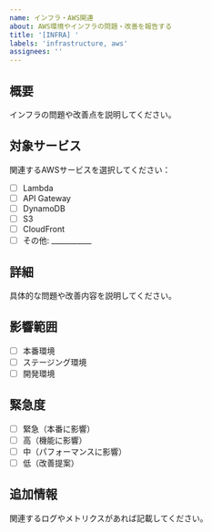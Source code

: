 ```yaml
---
name: インフラ・AWS関連
about: AWS環境やインフラの問題・改善を報告する
title: '[INFRA] '
labels: 'infrastructure, aws'
assignees: ''
---
```


## 概要
インフラの問題や改善点を説明してください。

## 対象サービス
関連するAWSサービスを選択してください：
- [ ] Lambda
- [ ] API Gateway
- [ ] DynamoDB
- [ ] S3
- [ ] CloudFront
- [ ] その他: ___________

## 詳細
具体的な問題や改善内容を説明してください。

## 影響範囲
- [ ] 本番環境
- [ ] ステージング環境
- [ ] 開発環境

## 緊急度
- [ ] 緊急（本番に影響）
- [ ] 高（機能に影響）
- [ ] 中（パフォーマンスに影響）
- [ ] 低（改善提案）

## 追加情報
関連するログやメトリクスがあれば記載してください。